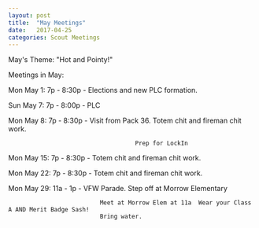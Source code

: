 ```yaml
---
layout: post
title:  "May Meetings"
date:   2017-04-25
categories: Scout Meetings
---
```


May's Theme:  "Hot and Pointy!"

Meetings in May:

Mon May  1:     7p - 8:30p -  Elections and new PLC formation.

Sun May  7:     7p - 8:00p -  PLC

Mon May  8:     7p - 8:30p -  Visit from Pack 36.  Totem chit and fireman chit work.

                                        Prep for LockIn
                                        
Mon May 15:     7p - 8:30p -  Totem chit and fireman chit work.  

Mon May 22:     7p - 8:30p -  Totem chit and fireman chit work.

Mon May 29:    11a - 1p    -  VFW Parade.  Step off at Morrow Elementary 

                              Meet at Morrow Elem at 11a  Wear your Class A AND Merit Badge Sash! 
                              Bring water.
